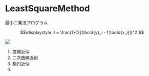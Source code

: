 # LeastSquareMethod
最小二乗法プログラム</br>

```math
\displaystyle J = \frac{1}{2}(\bold{y}_i - f(\bold{x_i}))^2 
```
<img src="https://render.githubusercontent.com/render/math?math=\displaystyle J = \frac{1}{2}(\bf{y}_i - f(\bf{x_i}))^2">

1) 直線近似</br>
2) 二次曲線近似</br>
3) 楕円近似</br>
4) 
